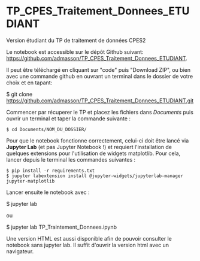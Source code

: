 # TP_CPES_Traitement_Donnees_ETUDIANT
Version étudiant du TP de traitement de données CPES2

Le notebook est accessible sur le dépôt Github suivant: https://github.com/admasson/TP_CPES_Traitement_Donnees_ETUDIANT. 

Il peut être téléchargé en cliquant sur "code" puis "Download ZIP", ou bien avec une commande github en ouvrant un terminal dans le dossier de votre choix et en tapant:

$ git clone https://github.com/admasson/TP_CPES_Traitement_Donnees_ETUDIANT.git

Commencer par récuperer le TP et placez les fichiers dans *Documents* puis ouvrir un terminal et taper la commande suivante :

```
$ cd Documents/NOM_DU_DOSSIER/
```

Pour que le notebook fonctionne correctement, celui-ci doit être lancé via **Jupyter Lab** (et pas Jupyter Notebook !) et requiert l'installation de quelques extensions pour l'utilisation de widgets matplotlib. Pour cela, lancer depuis le terminal les commandes suivantes :

```
$ pip install -r requirements.txt
$ jupyter labextension install @jupyter-widgets/jupyterlab-manager jupyter-matplotlib
```

Lancer ensuite le notebook avec :

$ jupyter lab

ou

$ jupyter lab TP_Traintement_Donnees.ipynb

Une version HTML est aussi disponible afin de pouvoir consulter le notebook sans jupyter lab. Il suffit d'ouvrir la version html avec un navigateur.
